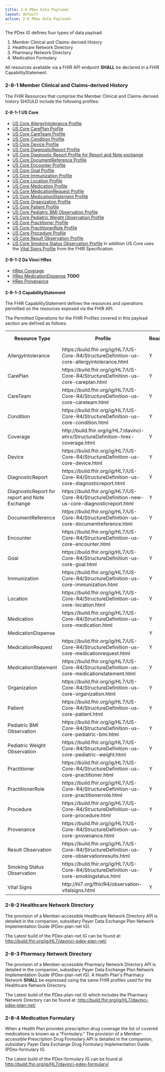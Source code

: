 ```yaml
---
title: 2-8 PDex Data Payloads
layout: default
active: 2-8 PDex Data Payloads
---
```


The PDex IG defines four types of data payload:

1. Member Clinical and Claims-derived History
2. Healthcare Network Directory 
3. Pharmacy Network Directory
4. Medication Formulary

All resources available via a FHIR API endpoint **SHALL** be declared in a FHIR CapabilityStatement.

### 2-8-1 Member Clinical and Claims-derived History

The FHIR Resources that comprise the Member Clinical and Claims-derived history SHOULD include the following profiles:

#### 2-8-1-1 US Core

- [US Core AllergyIntolerance Profile](https://build.fhir.org/ig/HL7/US-Core-R4/StructureDefinition-us-core-allergyintolerance.html)
- [US Core CarePlan Profile](https://build.fhir.org/ig/HL7/US-Core-R4/StructureDefinition-us-core-careplan.html)
- [US Core CareTeam Profile](https://build.fhir.org/ig/HL7/US-Core-R4/StructureDefinition-us-core-careteam.html)
- [US Core Condition Profile](https://build.fhir.org/ig/HL7/US-Core-R4/StructureDefinition-us-core-condition.html)
- [US Core Device Profile](https://build.fhir.org/ig/HL7/US-Core-R4/StructureDefinition-us-core-device.html)
- [US Core DiagnosticReport Profile](https://build.fhir.org/ig/HL7/US-Core-R4/StructureDefinition-us-core-diagnosticreport.html)
- [US Core Diagnostic Report Profile for Report and Note exchange](https://build.fhir.org/ig/HL7/US-Core-R4/StructureDefinition-new-us-core-diagnosticreport.html)
- [US Core DocumentReference Profile](https://build.fhir.org/ig/HL7/US-Core-R4/StructureDefinition-us-core-documentreference.html)
- [US Core Encounter Profile](https://build.fhir.org/ig/HL7/US-Core-R4/StructureDefinition-us-core-encounter.html)
- [US Core Goal Profile](https://build.fhir.org/ig/HL7/US-Core-R4/StructureDefinition-us-core-goal.html)
- [US Core Immunization Profile](https://build.fhir.org/ig/HL7/US-Core-R4/StructureDefinition-us-core-immunization.html)
- [US Core Location Profile](https://build.fhir.org/ig/HL7/US-Core-R4/StructureDefinition-us-core-location.html)
- [US Core Medication Profile](https://build.fhir.org/ig/HL7/US-Core-R4/StructureDefinition-us-core-medication.html)
- [US Core MedicationRequest Profile](https://build.fhir.org/ig/HL7/US-Core-R4/StructureDefinition-us-core-medicationrequest.html)
- [US Core MedicationStatement Profile](https://build.fhir.org/ig/HL7/US-Core-R4/StructureDefinition-us-core-medicationstatement.html)
- [US Core Organization Profile](https://build.fhir.org/ig/HL7/US-Core-R4/StructureDefinition-us-core-organization.html)
- [US Core Patient Profile](https://build.fhir.org/ig/HL7/US-Core-R4/StructureDefinition-us-core-patient.html)
- [US Core Pediatric BMI Observation Profile](https://build.fhir.org/ig/HL7/US-Core-R4/StructureDefinition-us-core-pediatric-bmi.html)
- [US Core Pediatric Weight Observation Profile](https://build.fhir.org/ig/HL7/US-Core-R4/StructureDefinition-us-core-pediatric-weight.html)
- [US Core Practitioner Profile](https://build.fhir.org/ig/HL7/US-Core-R4/StructureDefinition-us-core-practitioner.html)
- [US Core PractitionerRole Profile](https://build.fhir.org/ig/HL7/US-Core-R4/StructureDefinition-us-core-practitionerrole.html)
- [US Core Procedure Profile](https://build.fhir.org/ig/HL7/US-Core-R4/StructureDefinition-us-core-procedure.html)
- [US Core Result Observation Profile](https://build.fhir.org/ig/HL7/US-Core-R4/StructureDefinition-us-core-observationresults.html)
- [US Core Smoking Status Observation Profile](https://build.fhir.org/ig/HL7/US-Core-R4/StructureDefinition-us-core-smokingstatus.html)
In addition US Core uses the [Vital Signs Profile](http://hl7.org/fhir/R4/observation-vitalsigns.html) from the FHIR Specification.

#### 2-8-1-2 Da Vinci HRex

- [ HRex Coverage](http://build.fhir.org/ig/HL7/davinci-ehrx/StructureDefinition-hrex-coverage.html)
- [HRex MedicationDispense]() **_TODO_**
- [HRex Provenance](http://build.fhir.org/ig/HL7/davinci-ehrx/StructureDefinition-hrex-provenance.html)

#### 2-8-1-3 CapabilityStatement

The FHIR CapabilityStatement defines the resources and operations permitted on the resources exposed via the FHIR API.

The Permitted Operations for the FHIR Profiles covered in this payload section are defined as follows:

<table>
  <tr>
    <th> Resource Type </th>
    <th> Profile </th>
    <th> Read </th>
    <th> V-Read </th>
    <th> Search </th>
    <th> Update </th>
    <th> Create </th>
    <th> Updates </th>
    <th> History </th>
  </tr>
  <tr>
    <td>AllergyIntolerance</td>
    <td>https://build.fhir.org/ig/HL7/US-Core-R4/StructureDefinition-us-core-allergyintolerance.html</td>
    <td>Y</td>
    <td>Y</td>
    <td>Y</td>
    <td></td>
    <td></td>
    <td></td>
    <td>Y</td>
  </tr>  
  <tr>
    <td>CarePlan</td>
    <td>https://build.fhir.org/ig/HL7/US-Core-R4/StructureDefinition-us-core-careplan.html</td>
    <td>Y</td>
    <td>Y</td>
    <td>Y</td>
    <td></td>
    <td></td>
    <td></td>
    <td>Y</td>
  </tr>  
  <tr>
    <td>CareTeam</td>
    <td>https://build.fhir.org/ig/HL7/US-Core-R4/StructureDefinition-us-core-careteam.html</td>
    <td>Y</td>
    <td>Y</td>
    <td>Y</td>
    <td></td>
    <td></td>
    <td></td>
    <td>Y</td>
  </tr>  
  <tr>
    <td>Condition</td>
    <td>https://build.fhir.org/ig/HL7/US-Core-R4/StructureDefinition-us-core-condition.html</td>
    <td>Y</td>
    <td>Y</td>
    <td>Y</td>
    <td></td>
    <td></td>
    <td></td>
    <td>Y</td>
  </tr>  
  <tr>
    <td>Coverage</td>
    <td>http://build.fhir.org/ig/HL7/davinci-ehrx/StructureDefinition-hrex-coverage.html</td>
    <td>Y</td>
    <td>Y</td>
    <td>Y</td>
    <td></td>
    <td></td>
    <td></td>
    <td>Y</td>
  </tr>  
  <tr>
    <td>Device</td>
    <td>https://build.fhir.org/ig/HL7/US-Core-R4/StructureDefinition-us-core-device.html</td>
    <td>Y</td>
    <td>Y</td>
    <td>Y</td>
    <td></td>
    <td></td>
    <td></td>
    <td>Y</td>
  </tr>  
  <tr>
    <td>DiagnosticReport</td>
    <td>https://build.fhir.org/ig/HL7/US-Core-R4/StructureDefinition-us-core-diagnosticreport.html</td>
    <td>Y</td>
    <td>Y</td>
    <td>Y</td>
    <td></td>
    <td></td>
    <td></td>
    <td>Y</td>
  </tr>  
   <tr>
     <td>DiagnosticReport for report and Note Exchange</td>
     <td>https://build.fhir.org/ig/HL7/US-Core-R4/StructureDefinition-new-us-core-diagnosticreport.html</td>
     <td>Y</td>
     <td>Y</td>
     <td>Y</td>
     <td></td>
     <td></td>
     <td></td>
     <td>Y</td>
   </tr>  
   <tr>
      <td>DocumentReference</td>
      <td>https://build.fhir.org/ig/HL7/US-Core-R4/StructureDefinition-us-core-documentreference.html</td>
      <td>Y</td>
      <td>Y</td>
      <td>Y</td>
      <td></td>
      <td></td>
      <td></td>
      <td>Y</td>
    </tr>  
   <tr>
      <td>Encounter</td>
      <td>https://build.fhir.org/ig/HL7/US-Core-R4/StructureDefinition-us-core-encounter.html</td>
      <td>Y</td>
      <td>Y</td>
      <td>Y</td>
      <td></td>
      <td></td>
      <td></td>
      <td>Y</td>
    </tr>  
    <tr>
      <td>Goal</td>
      <td>https://build.fhir.org/ig/HL7/US-Core-R4/StructureDefinition-us-core-goal.html</td>
      <td>Y</td>
      <td>Y</td>
      <td>Y</td>
      <td></td>
      <td></td>
      <td></td>
      <td>Y</td>
    </tr>  
    <tr>
      <td>Immunization</td>
      <td>https://build.fhir.org/ig/HL7/US-Core-R4/StructureDefinition-us-core-immunization.html</td>
      <td>Y</td>
      <td>Y</td>
      <td>Y</td>
      <td></td>
      <td></td>
      <td></td>
      <td>Y</td>
    </tr>  
    <tr>
      <td>Location</td>
      <td>https://build.fhir.org/ig/HL7/US-Core-R4/StructureDefinition-us-core-location.html</td>
      <td>Y</td>
      <td>Y</td>
      <td>Y</td>
      <td></td>
      <td></td>
      <td></td>
      <td>Y</td>
    </tr>  
    <tr>
      <td>Medication</td>
      <td>https://build.fhir.org/ig/HL7/US-Core-R4/StructureDefinition-us-core-medication.html</td>
      <td>Y</td>
      <td>Y</td>
      <td>Y</td>
      <td></td>
      <td></td>
      <td></td>
      <td>Y</td>
    </tr>  
    <tr>
      <td>MedicationDispense</td>
      <td></td>
      <td>Y</td>
      <td>Y</td>
      <td>Y</td>
      <td></td>
      <td></td>
      <td></td>
      <td>Y</td>
    </tr>  
    <tr>
      <td>MedicationRequest</td>
      <td>https://build.fhir.org/ig/HL7/US-Core-R4/StructureDefinition-us-core-medicationrequest.html</td>
      <td>Y</td>
      <td>Y</td>
      <td>Y</td>
      <td></td>
      <td></td>
      <td></td>
      <td>Y</td>
    </tr>  
    <tr>
      <td>MedicationStatement</td>
      <td>https://build.fhir.org/ig/HL7/US-Core-R4/StructureDefinition-us-core-medicationstatement.html</td>
      <td>Y</td>
      <td>Y</td>
      <td>Y</td>
      <td></td>
      <td></td>
      <td></td>
      <td>Y</td>
    </tr>  
    <tr>
      <td>Organization</td>
      <td>https://build.fhir.org/ig/HL7/US-Core-R4/StructureDefinition-us-core-organization.html</td>
      <td>Y</td>
      <td>Y</td>
      <td>Y</td>
      <td></td>
      <td></td>
      <td></td>
      <td>Y</td>
    </tr>  
    <tr>
      <td>Patient</td>
      <td>https://build.fhir.org/ig/HL7/US-Core-R4/StructureDefinition-us-core-patient.html</td>
      <td>Y</td>
      <td>Y</td>
      <td>Y</td>
      <td></td>
      <td></td>
      <td></td>
      <td>Y</td>
    </tr>
    <tr>
      <td>Pediatric BMI Observation</td>
      <td>https://build.fhir.org/ig/HL7/US-Core-R4/StructureDefinition-us-core-pediatric-bmi.html</td>
      <td>Y</td>
      <td>Y</td>
      <td>Y</td>
      <td></td>
      <td></td>
      <td></td>
      <td>Y</td>
    </tr>  
    <tr>
      <td>Pediatric Weight Observation</td>
      <td>https://build.fhir.org/ig/HL7/US-Core-R4/StructureDefinition-us-core-pediatric-weight.html</td>
      <td>Y</td>
      <td>Y</td>
      <td>Y</td>
      <td></td>
      <td></td>
      <td></td>
      <td>Y</td>
    </tr>  
    <tr>
      <td>Practitioner</td>
      <td>https://build.fhir.org/ig/HL7/US-Core-R4/StructureDefinition-us-core-practitioner.html</td>
      <td>Y</td>
      <td>Y</td>
      <td>Y</td>
      <td></td>
      <td></td>
      <td></td>
      <td>Y</td>
    </tr>  
    <tr>
      <td>PractitionerRole</td>
      <td>https://build.fhir.org/ig/HL7/US-Core-R4/StructureDefinition-us-core-practitionerrole.html</td>
      <td>Y</td>
      <td>Y</td>
      <td>Y</td>
      <td></td>
      <td></td>
      <td></td>
      <td>Y</td>
    </tr>  
    <tr>
      <td>Procedure</td>
      <td>https://build.fhir.org/ig/HL7/US-Core-R4/StructureDefinition-us-core-procedure.html</td>
      <td>Y</td>
      <td>Y</td>
      <td>Y</td>
      <td></td>
      <td></td>
      <td></td>
      <td>Y</td>
    </tr>  
    <tr>
      <td>Provenance</td>
      <td>https://build.fhir.org/ig/HL7/US-Core-R4/StructureDefinition-us-core-provenance.html</td>
      <td>Y</td>
      <td>Y</td>
      <td>Y</td>
      <td></td>
      <td></td>
      <td></td>
      <td>Y</td>
    </tr>  
    <tr>
      <td>Result Observation</td>
      <td>https://build.fhir.org/ig/HL7/US-Core-R4/StructureDefinition-us-core-observationresults.html</td>
      <td>Y</td>
      <td>Y</td>
      <td>Y</td>
      <td></td>
      <td></td>
      <td></td>
      <td>Y</td>
    </tr>  
    <tr>
      <td>Smoking Status Observation</td>
      <td>https://build.fhir.org/ig/HL7/US-Core-R4/StructureDefinition-us-core-smokingstatus.html</td>
      <td>Y</td>
      <td>Y</td>
      <td>Y</td>
      <td></td>
      <td></td>
      <td></td>
      <td>Y</td>
    </tr>
    <tr>
      <td>Vital Signs</td>
      <td>http://hl7.org/fhir/R4/observation-vitalsigns.html</td>
      <td>Y</td>
      <td>Y</td>
      <td>Y</td>
      <td></td>
      <td></td>
      <td></td>
      <td>Y</td>
    </tr>  

</table>


### 2-8-2 Healthcare Network Directory 

The provision of a Member-accessible Healthcare Network Directory API is detailed in the companion, subsidiary Payer Data Exchange Plan Network Implementation Guide (PDex-plan-net IG).

The Latest build of the PDex-plan-net IG can be found at: http://build.fhir.org/ig/HL7/davinci-pdex-plan-net/

### 2-8-3 Pharmacy Network Directory

The provision of a Member-accessible Pharmacy Network Directory API is detailed in the companion, subsidiary Payer Data Exchange Plan Network Implementation Guide (PDex-plan-net IG). A Health Plan's Pharmacy Network **SHALL** be expressed using the same FHIR profiles used for the Healthcare Network Directory.

The Latest build of the PDex-plan-net IG which includes the Pharmacy Network Directory can be found at: http://build.fhir.org/ig/HL7/davinci-pdex-plan-net/

### 2-8-4 Medication Formulary

When a Health Plan provides prescription drug coverage the list of covered medications is known as a "Formulary."  The provision of a Member-accessible Prescription Drug Formulary API is detailed in the companion, subsidiary Payer Data Exchange Drug Formulary Implementation Guide (PDex-formulary IG.

The Latest build of the PDex-formulary IG can be found at http://build.fhir.org/ig/HL7/davinci-pdex-formulary/

